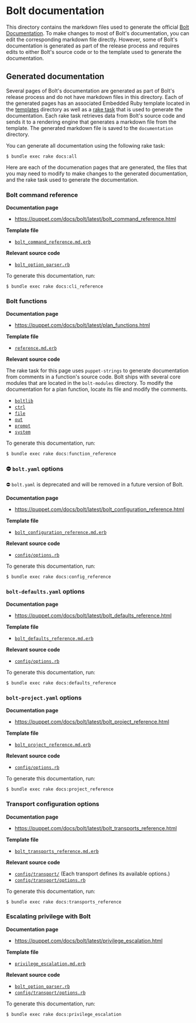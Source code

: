# Bolt documentation

This directory contains the markdown files used to generate the official
[Bolt Documentation](https://puppet.com/docs/bolt/latest/bolt.html). To make
changes to most of Bolt's documentation, you can edit the corresponding
markdown file directly. However, some of Bolt's documentation is generated
as part of the release process and requires edits to either Bolt's source
code or to the template used to generate the documentation.

## Generated documentation

Several pages of Bolt's documentation are generated as part of Bolt's release
process and do not have markdown files in this directory. Each of the generated
pages has an associated Embedded Ruby template located in the
[templates](./templates) directory as well as a [rake task](../rakelib/docs.rake)
that is used to generate the documentation. Each rake task retrieves data from
Bolt's source code and sends it to a rendering engine that generates a markdown
file from the template. The generated markdown file is saved to the
`documentation` directory.

You can generate all documentation using the following rake task:

```shell
$ bundle exec rake docs:all
```

Here are each of the documenation pages that are generated, the files
that you may need to modify to make changes to the generated documentation,
and the rake task used to generate the documentation.

### Bolt command reference

**Documentation page** 
- https://puppet.com/docs/bolt/latest/bolt_command_reference.html

**Template file**
- [`bolt_command_reference.md.erb`](./templates/bolt_command_reference.md.erb)

**Relevant source code**
- [`bolt_option_parser.rb`](../lib/bolt/bolt_option_parser.rb)

To generate this documentation, run:

```shell
$ bundle exec rake docs:cli_reference
```

### Bolt functions

**Documentation page**
- https://puppet.com/docs/bolt/latest/plan_functions.html

**Template file**
- [`reference.md.erb`](./templates/reference.md.erb)

**Relevant source code**

The rake task for this page uses `puppet-strings` to generate documentation
from comments in a function's source code. Bolt ships with several core modules
that are located in the `bolt-modules` directory. To modify the documentation
for a plan function, locate its file and modify the comments.

- [`boltlib`](../bolt-modules/boltlib/lib/puppet/functions)
- [`ctrl`](../bolt-modules/boltlib/lib/puppet/functions)
- [`file`](../bolt-modules/boltlib/lib/puppet/functions)
- [`out`](../bolt-modules/boltlib/lib/puppet/functions)
- [`prompt`](../bolt-modules/boltlib/lib/puppet/functions)
- [`system`](../bolt-modules/boltlib/lib/puppet/functions)

To generate this documentation, run:

```shell
$ bundle exec rake docs:function_reference
```

### ⛔ `bolt.yaml` options

⛔ `bolt.yaml` is deprecated and will be removed in a future version of Bolt.

**Documentation page**
- https://puppet.com/docs/bolt/latest/bolt_configuration_reference.html

**Template file**
- [`bolt_configuration_reference.md.erb`](./templates/bolt_configuration_reference.md.erb)

**Relevant source code**
- [`config/options.rb`](../lib/bolt/config/options.rb)

To generate this documentation, run:

```shell
$ bundle exec rake docs:config_reference
```

### `bolt-defaults.yaml` options

**Documentation page**
- https://puppet.com/docs/bolt/latest/bolt_defaults_reference.html

**Template file**
- [`bolt_defaults_reference.md.erb`](./templates/bolt_defaults_reference.md.erb)

**Relevant source code**
- [`config/options.rb`](../lib/bolt/config/options.rb)

To generate this documentation, run:

```shell
$ bundle exec rake docs:defaults_reference
```

### `bolt-project.yaml` options

**Documentation page**
- https://puppet.com/docs/bolt/latest/bolt_project_reference.html

**Template file**
- [`bolt_project_reference.md.erb`](./templates/bolt_project_reference.md.erb)

**Relevant source code**
- [`config/options.rb`](../lib/bolt/config/options.rb)

To generate this documentation, run:

```shell
$ bundle exec rake docs:project_reference
```

### Transport configuration options

**Documentation page**
- https://puppet.com/docs/bolt/latest/bolt_transports_reference.html

**Template file**
- [`bolt_transports_reference.md.erb`](./templates/bolt_transports_reference.md.erb)

**Relevant source code**
- [`config/transport/`](../lib/bolt/config/transport) (Each transport defines
  its available options.)
- [`config/transport/options.rb`](../lib/bolt/config/transport/options.rb)

To generate this documentation, run:

```shell
$ bundle exec rake docs:transports_reference
```

### Escalating privilege with Bolt

**Documentation page**
- https://puppet.com/docs/bolt/latest/privilege_escalation.html

**Template file**
- [`privilege_escalation.md.erb`](./templates/privilege_escalation.md.erb)

**Relevant source code**
- [`bolt_option_parser.rb`](../lib/bolt/bolt_option_parser.rb)
- [`config/transport/options.rb`](../lib/bolt/config/transport/options.rb)

To generate this documentation, run:

```shell
$ bundle exec rake docs:privilege_escalation
```

